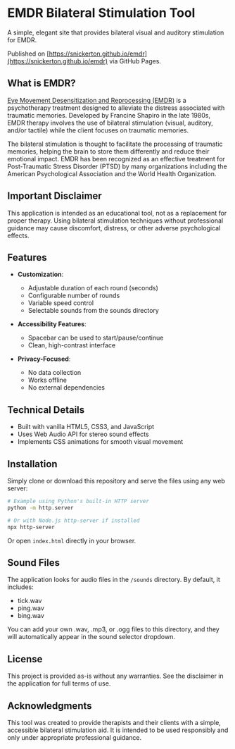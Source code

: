 # EMDR Bilateral Stimulation Tool

A simple, elegant site that provides bilateral visual and auditory stimulation for EMDR.

Published on [https://snickerton.github.io/emdr](https://snickerton.github.io/emdr) via GitHub Pages.

## What is EMDR?

[Eye Movement Desensitization and Reprocessing (EMDR)](https://en.wikipedia.org/wiki/Eye_movement_desensitization_and_reprocessing) is a psychotherapy treatment designed to alleviate the distress associated with traumatic memories. Developed by Francine Shapiro in the late 1980s, EMDR therapy involves the use of bilateral stimulation (visual, auditory, and/or tactile) while the client focuses on traumatic memories.

The bilateral stimulation is thought to facilitate the processing of traumatic memories, helping the brain to store them differently and reduce their emotional impact. EMDR has been recognized as an effective treatment for Post-Traumatic Stress Disorder (PTSD) by many organizations including the American Psychological Association and the World Health Organization.

## Important Disclaimer

This application is intended as an educational tool, not as a replacement for proper therapy. Using bilateral stimulation techniques without professional guidance may cause discomfort, distress, or other adverse psychological effects.

## Features

- **Customization**:
  - Adjustable duration of each round (seconds)
  - Configurable number of rounds
  - Variable speed control
  - Selectable sounds from the sounds directory

- **Accessibility Features**:
  - Spacebar can be used to start/pause/continue
  - Clean, high-contrast interface
- **Privacy-Focused**:
  - No data collection
  - Works offline
  - No external dependencies

## Technical Details

- Built with vanilla HTML5, CSS3, and JavaScript
- Uses Web Audio API for stereo sound effects
- Implements CSS animations for smooth visual movement

## Installation

Simply clone or download this repository and serve the files using any web server:

```bash
# Example using Python's built-in HTTP server
python -m http.server

# Or with Node.js http-server if installed
npx http-server
```

Or open `index.html` directly in your browser.

## Sound Files

The application looks for audio files in the `/sounds` directory. By default, it includes:
- tick.wav
- ping.wav 
- bing.wav

You can add your own .wav, .mp3, or .ogg files to this directory, and they will automatically appear in the sound selector dropdown.

## License

This project is provided as-is without any warranties. See the disclaimer in the application for full terms of use.

## Acknowledgments

This tool was created to provide therapists and their clients with a simple, accessible bilateral stimulation aid. It is intended to be used responsibly and only under appropriate professional guidance.
